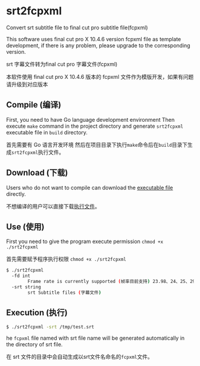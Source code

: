 # srt2fcpxml
Convert srt subtitle file to final cut pro subtitle file(fcpxml)

This software uses final cut pro X 10.4.6 version fcpxml file as template development, if there is any problem, please upgrade to the corresponding version.

srt 字幕文件转为final cut pro 字幕文件(fcpxml)

本软件使用 final cut pro X 10.4.6 版本的 fcpxml 文件作为模版开发，如果有问题请升级到对应版本


## Compile (编译)
First, you need to have Go language development environment
Then execute `make` command in the project directory and generate `srt2fcpxml` executable file in `build` directory.

首先需要有 Go 语言开发环境
然后在项目目录下执行`make`命令后在`build`目录下生成`srt2fcpxml`执行文件。

## Download (下载)
Users who do not want to compile can download the [executable file](https://github.com/GanymedeNil/srt2fcpxml/releases) directly.

不想编译的用户可以直接下载[执行文件](https://github.com/GanymedeNil/srt2fcpxml/releases)。

## Use (使用)
First you need to give the program execute permission `chmod +x ./srt2fcpxml`

首先需要赋予程序执行权限 `chmod +x ./srt2fcpxml`

```bash
$ ./srt2fcpxml
  -fd int
    	Frame rate is currently supported (帧率目前支持) 23.98、24、25、29.97、30、50、59.94、60 (default 25)
  -srt string
    	srt Subtitle files (字幕文件)
```

## Execution (执行)

```bash
$ ./srt2fcpxml -srt /tmp/test.srt
```
he `fcpxml` file named with srt file name will be generated automatically in the directory of srt file.

在 srt 文件的目录中会自动生成以srt文件名命名的`fcpxml`文件。
